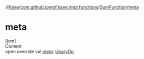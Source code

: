 //[Kane](../../index.md)/[com.github.jomof.kane.impl.functions](../index.md)/[SumFunction](index.md)/[meta](meta.md)



# meta  
[jvm]  
Content  
open override val [meta](meta.md): [UnaryOp](../../com.github.jomof.kane.impl/-unary-op/index.md)  



